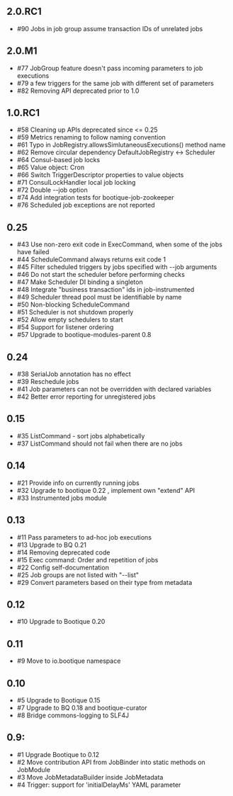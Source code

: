 ## 2.0.RC1

* #90 Jobs in job group assume transaction IDs of unrelated jobs

## 2.0.M1

* #77 JobGroup feature doesn't pass incoming parameters to job executions 
* #79 a few triggers for the same job with different set of parameters 
* #82 Removing API deprecated prior to 1.0

## 1.0.RC1

* #58 Cleaning up APIs deprecated since <= 0.25
* #59 Metrics renaming to follow naming convention
* #61 Typo in JobRegistry.allowsSimlutaneousExecutions() method name 
* #62 Remove circular dependency DefaultJobRegistry <-> Scheduler
* #64 Consul-based job locks
* #65 Value object: Cron
* #66 Switch TriggerDescriptor properties to value objects
* #71 ConsulLockHandler local job locking
* #72 Double --job option
* #74 Add integration tests for bootique-job-zookeeper
* #76 Scheduled job exceptions are not reported 

## 0.25

* #43 Use non-zero exit code in ExecCommand, when some of the jobs have failed
* #44 ScheduleCommand always returns exit code 1
* #45 Filter scheduled triggers by jobs specified with --job arguments
* #46 Do not start the scheduler before performing checks
* #47 Make Scheduler DI binding a singleton
* #48 Integrate "business transaction" ids in job-instrumented
* #49 Scheduler thread pool must be identifiable by name
* #50 Non-blocking ScheduleCommand
* #51 Scheduler is not shutdown properly
* #52 Allow empty schedulers to start
* #54 Support for listener ordering
* #57 Upgrade to bootique-modules-parent 0.8

## 0.24

* #38 SerialJob annotation has no effect
* #39 Reschedule jobs
* #41 Job parameters can not be overridden with declared variables
* #42 Better error reporting for unregistered jobs

## 0.15

* #35 ListCommand - sort jobs alphabetically 
* #37 ListCommand should not fail when there are no jobs

## 0.14

* #21 Provide info on currently running jobs
* #32 Upgrade to bootique 0.22 , implement own "extend" API
* #33 Instrumented jobs module

## 0.13

* #11 Pass parameters to ad-hoc job executions
* #13 Upgrade to BQ 0.21
* #14 Removing deprecated code
* #15 Exec command: Order and repetition of jobs
* #22 Config self-documentation
* #25 Job groups are not listed with "--list"
* #29 Convert parameters based on their type from metadata

## 0.12

* #10 Upgrade to Bootique 0.20

## 0.11

* #9 Move to io.bootique namespace

## 0.10

* #5 Upgrade to Bootique 0.15
* #7 Upgrade to BQ 0.18 and bootique-curator
* #8 Bridge commons-logging to SLF4J

## 0.9:

* #1 Upgrade Bootique to 0.12
* #2 Move contribution API from JobBinder into static methods on JobModule
* #3 Move JobMetadataBuilder inside JobMetadata
* #4 Trigger: support for 'initialDelayMs' YAML parameter
